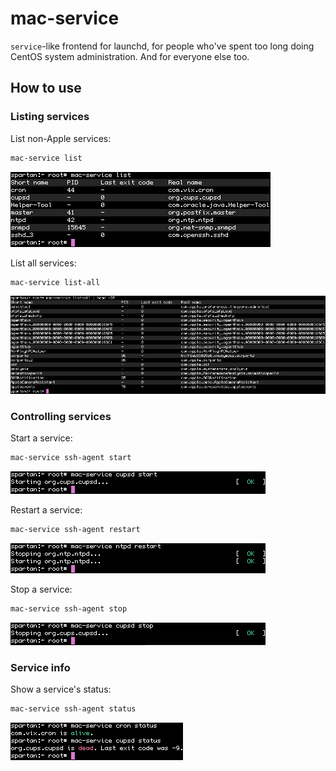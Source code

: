 mac-service
===========

`service`-like frontend for launchd, for people who've spent too long doing
CentOS system administration. And for everyone else too.

How to use
----------

### Listing services

List non-Apple services:

```bash
mac-service list
```

![Screenshot](screenshots/list.png?raw=true)

List all services:

```bash
mac-service list-all
```

![Screenshot](screenshots/list-all.png?raw=true)

### Controlling services

Start a service:

```bash
mac-service ssh-agent start
```

![Screenshot](screenshots/start.png?raw=true)

Restart a service:

```bash
mac-service ssh-agent restart
```

![Screenshot](screenshots/restart.png?raw=true)

Stop a service:

```bash
mac-service ssh-agent stop
```

![Screenshot](screenshots/stop.png?raw=true)

### Service info

Show a service's status:

```bash
mac-service ssh-agent status
```

![Screenshot](screenshots/status.png)
